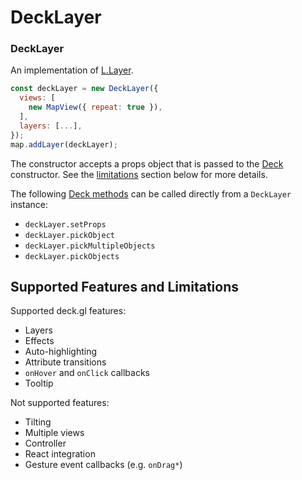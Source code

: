 # DeckLayer

### DeckLayer

An implementation of [L.Layer](https://leafletjs.com/reference.html#layer).

```js
const deckLayer = new DeckLayer({
  views: [
    new MapView({ repeat: true }),
  ],
  layers: [...],
});
map.addLayer(deckLayer);
```

The constructor accepts a props object that is passed to the [Deck](https://deck.gl/docs/api-reference/core/deck) constructor. See the [limitations](#supported-features-and-limitations) section below for more details.

The following [Deck methods](https://deck.gl/docs/api-reference/core/deck#methods) can be called directly from a `DeckLayer` instance:

- `deckLayer.setProps`
- `deckLayer.pickObject`
- `deckLayer.pickMultipleObjects`
- `deckLayer.pickObjects`

## Supported Features and Limitations

Supported deck.gl features:

- Layers
- Effects
- Auto-highlighting
- Attribute transitions
- `onHover` and `onClick` callbacks
- Tooltip

Not supported features:

- Tilting
- Multiple views
- Controller
- React integration
- Gesture event callbacks (e.g. `onDrag*`)
